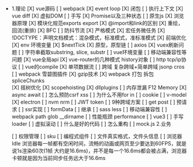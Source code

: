 - 1.理论
  [X] vue源码
  [ ] webpack
  [X] event loop
  [X] 闭包
  [ ] 执行上下文
  [X] vue diff
  [X] 虚拟DOM
  [ ] 手写
  [X] Promise以及三种状态
  [ ] 原生js
  [X] 浏览器原理
  [X] 模块化规范exports export
  [X] @import和link的区别
  [X] 重绘，回流(重排)
  [X] BFC
  [ ] 防抖节流
  [X] 严格模式
  [X] 宏任务微任务
  [X] !DOCTYPE：声明文档模式：混杂模式，标准模式，准标准模式
  [X] 前端优化
  [X] env 环境变量
  [X] $nextTick
  [X] 原型，原型链
  [ ] axios
  [X] vuex刷新问题
  [ ] 字符串截取substring, slice, substr
  [ ] vue环境变量
  [ ] 移动端兼容性等问题
  [X] vue全局api
  [X] vue-router的几种模式 history对象
  [ ] http tcp/ip协议
  [ ] vue的compile
  [X] 单项数据流
  [ ] 跨域 复杂跨域+简单跨域 jsonp cros
  [ ] webpack 雪碧图插件
  [X] gzip技术
  [X] webpack 打包 拆包 spliceChunks  
  [X] 摇树优化
  [X] scopehoisting
  [X] dllplugins
  [ ] 内存泄漏 F12 Memory
  [X] async await
  [ ] 怎么预防csrf xss
  [ ] 为什么不用for in
  [ ] cookie
  [ ] v-model
  [X] electron
  [ ] nvm nrm
  [ ] JWT token
  [ ] 9种跨域方案
  [ ] get post
  [ ] 预请求
  [ ] ssr实现
  [ ] formData
  [ ] 继承
  [ ] sass less
  [ ] 移动端兼容性
  [ ] webpack path glob  __dirname
  [ ] 性能瓶颈  performance
  [ ] vue3
  [ ] 手写loader
  [ ] 虚拟滚动
  [ ] 什么是好的代码
  [ ] 怎么重构
  [ ] mock.js
  2.业务

  [ ] 权限管理
  [ ] sku
  [ ] 编程式组件
  [ ] 文件真实格式，文件头信息
  [ ] 浏览器Idle 浏览器每一帧都有空闲时间，流畅的动画或网页至少要达到60FPS，就是说1s渲染60次(1帧 大约是16.6ms)，并不是每一个16.6ms都会被占满，浏览器卡顿就是因为当前同步任务远大于16.6ms